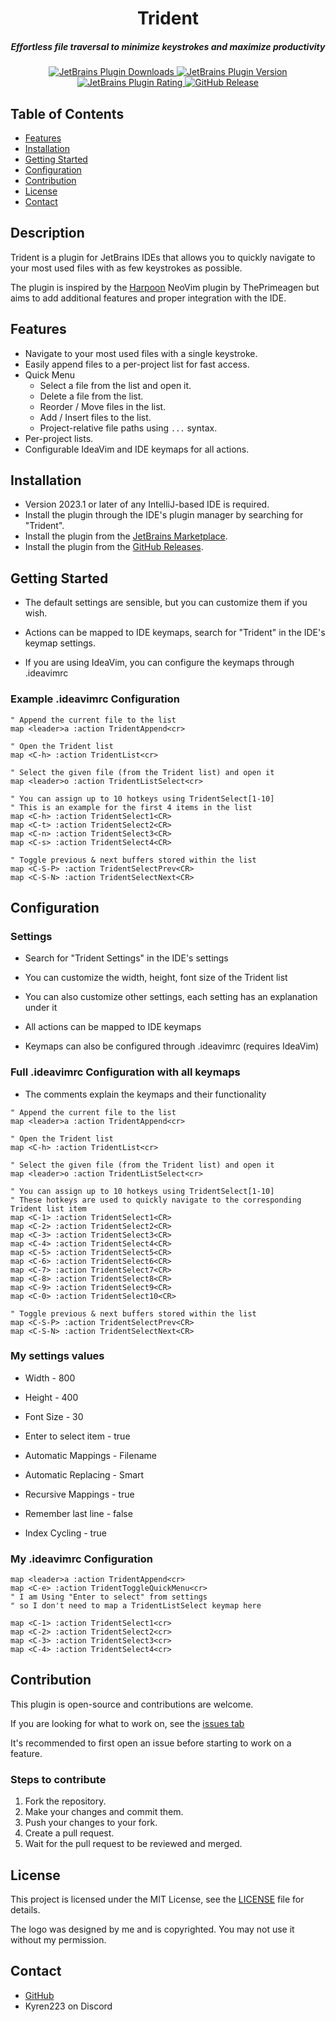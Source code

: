<div align="center">

# Trident

##### Effortless file traversal to minimize keystrokes and maximize productivity

<a href="https://plugins.jetbrains.com/plugin/23818-trident" alt="JetBrains Plugin Downloads">
  <img alt="JetBrains Plugin Downloads" src="https://img.shields.io/jetbrains/plugin/d/23818-trident?style=for-the-badge&labelColor=363a4f&color=7aff88">
</a>

<a href="https://plugins.jetbrains.com/plugin/23818-trident/versions" alt="JetBrains Plugin Version">
  <img alt="JetBrains Plugin Version" src="https://img.shields.io/jetbrains/plugin/v/23818-trident?style=for-the-badge&labelColor=363a4f&color=6ec7f5">
</a>

<a href="https://plugins.jetbrains.com/plugin/23818-trident/reviews" alt="JetBrains Plugin Rating">
  <img alt="JetBrains Plugin Rating" src="https://img.shields.io/jetbrains/plugin/r/stars/23818-trident?style=for-the-badge&labelColor=363a4f&color=f5a97f&link=https%3A%2F%2Fplugins.jetbrains.com%2Fplugin%2F23818-trident%2Freviews">
</a>

<a href="https://github.com/Kyren223/Trident/releases" alt="GitHub Release">
  <img alt="GitHub Release" src="https://img.shields.io/github/v/release/Kyren223/Trident?sort=semver&style=for-the-badge&labelColor=363a4f&color=6ec7f5">
</a>

</div>

## Table of Contents

* [Features](#features)
* [Installation](#installation)
* [Getting Started](#getting-started)
* [Configuration](#configuration)
* [Contribution](#contribution)
* [License](#license)
* [Contact](#contact)

## Description

Trident is a plugin for JetBrains IDEs that allows you to quickly navigate to your most used files with as few
keystrokes as possible.

The plugin is inspired by the [Harpoon](https://github.com/ThePrimeagen/harpoon) NeoVim plugin by ThePrimeagen but aims
to add additional features and proper integration with the IDE.

## Features

* Navigate to your most used files with a single keystroke.
* Easily append files to a per-project list for fast access.
* Quick Menu
    * Select a file from the list and open it.
    * Delete a file from the list.
    * Reorder / Move files in the list.
    * Add / Insert files to the list.
    * Project-relative file paths using `...` syntax.
* Per-project lists.
* Configurable IdeaVim and IDE keymaps for all actions.

## Installation

* Version 2023.1 or later of any IntelliJ-based IDE is required.
* Install the plugin through the IDE's plugin manager by searching for "Trident".
* Install the plugin from the [JetBrains Marketplace](https://plugins.jetbrains.com/plugin/23818-trident).
* Install the plugin from the [GitHub Releases](https://github.com/Kyren223/Trident/releases).

## Getting Started

* The default settings are sensible, but you can customize them if you wish.

* Actions can be mapped to IDE keymaps, search for "Trident" in the IDE's keymap settings.
* If you are using IdeaVim, you can configure the keymaps through .ideavimrc

### Example .ideavimrc Configuration

```vimrc
" Append the current file to the list
map <leader>a :action TridentAppend<cr>

" Open the Trident list
map <C-h> :action TridentList<cr>

" Select the given file (from the Trident list) and open it
map <leader>o :action TridentListSelect<cr>

" You can assign up to 10 hotkeys using TridentSelect[1-10] 
" This is an example for the first 4 items in the list
map <C-h> :action TridentSelect1<CR>
map <C-t> :action TridentSelect2<CR>
map <C-n> :action TridentSelect3<CR>
map <C-s> :action TridentSelect4<CR>

" Toggle previous & next buffers stored within the list
map <C-S-P> :action TridentSelectPrev<CR>
map <C-S-N> :action TridentSelectNext<CR>
```

## Configuration

### Settings

* Search for "Trident Settings" in the IDE's settings
* You can customize the width, height, font size of the Trident list
* You can also customize other settings, each setting has an explanation under it

* All actions can be mapped to IDE keymaps
* Keymaps can also be configured through .ideavimrc (requires IdeaVim)

### Full .ideavimrc Configuration with all keymaps

* The comments explain the keymaps and their functionality

```vimrc
" Append the current file to the list
map <leader>a :action TridentAppend<cr>

" Open the Trident list
map <C-h> :action TridentList<cr>

" Select the given file (from the Trident list) and open it
map <leader>o :action TridentListSelect<cr>

" You can assign up to 10 hotkeys using TridentSelect[1-10] 
" These hotkeys are used to quickly navigate to the corresponding Trident list item
map <C-1> :action TridentSelect1<CR>
map <C-2> :action TridentSelect2<CR>
map <C-3> :action TridentSelect3<CR>
map <C-4> :action TridentSelect4<CR>
map <C-5> :action TridentSelect5<CR>
map <C-6> :action TridentSelect6<CR>
map <C-7> :action TridentSelect7<CR>
map <C-8> :action TridentSelect8<CR>
map <C-9> :action TridentSelect9<CR>
map <C-0> :action TridentSelect10<CR>

" Toggle previous & next buffers stored within the list
map <C-S-P> :action TridentSelectPrev<CR>
map <C-S-N> :action TridentSelectNext<CR>
```

### My settings values

* Width - 800
* Height - 400
* Font Size - 30

* Enter to select item - true
* Automatic Mappings - Filename
* Automatic Replacing - Smart
* Recursive Mappings - true
* Remember last line - false
* Index Cycling - true

### My .ideavimrc Configuration

```vimrc
map <leader>a :action TridentAppend<cr>
map <C-e> :action TridentToggleQuickMenu<cr>
" I am Using "Enter to select" from settings 
" so I don't need to map a TridentListSelect keymap here

map <C-1> :action TridentSelect1<cr>
map <C-2> :action TridentSelect2<cr>
map <C-3> :action TridentSelect3<cr>
map <C-4> :action TridentSelect4<cr>
```

## Contribution

This plugin is open-source and contributions are welcome.

If you are looking for what to work on, see the [issues tab](https://github.com/Kyren223/Trident/issues)

It's recommended to first open an issue before starting to work on a feature.

### Steps to contribute

1. Fork the repository.
2. Make your changes and commit them.
3. Push your changes to your fork.
4. Create a pull request.
5. Wait for the pull request to be reviewed and merged.

## License

This project is licensed under the MIT License, see the [LICENSE](LICENSE) file for details.

The logo was designed by me and is copyrighted.
You may not use it without my permission.

## Contact

* [GitHub](https://github.com/Kyren223)
* Kyren223 on Discord

